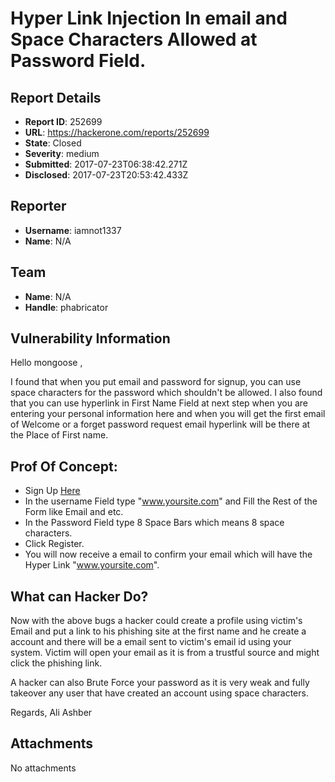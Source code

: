 # Hyper Link Injection In email and Space Characters Allowed at Password Field.

## Report Details
- **Report ID**: 252699
- **URL**: https://hackerone.com/reports/252699
- **State**: Closed
- **Severity**: medium
- **Submitted**: 2017-07-23T06:38:42.271Z
- **Disclosed**: 2017-07-23T20:53:42.433Z

## Reporter
- **Username**: iamnot1337
- **Name**: N/A

## Team
- **Name**: N/A
- **Handle**: phabricator

## Vulnerability Information
Hello mongoose ,

I found that when you put email and password for signup, you can use space characters for the password which shouldn't be allowed. I also found that you can use hyperlink in First Name Field at next step when you are entering your personal information here and when you will get the first email of Welcome or a forget password request email hyperlink will be there at the Place of First name.

Prof Of Concept:
-----------------
* Sign Up [Here](https://admin.phacility.com/auth/register/)
* In the username Field type "www.yoursite.com" and Fill the Rest of the Form like Email and etc.
* In the Password Field type 8 Space Bars which means 8 space characters.
* Click Register.
* You will now receive a email to confirm your email which will have the Hyper Link "www.yoursite.com".

What can Hacker Do?
-----------------------

Now with the above bugs a hacker could create a profile using victim's Email and put a link to his phishing site at the first name and he create a account and there will be a email sent to victim's email id using your system. Victim will open your email as it is from a trustful source and might click the phishing link.

A hacker can also Brute Force your password as it is very weak and fully takeover any user that have created an account using space characters.

Regards,
Ali Ashber

## Attachments
No attachments
